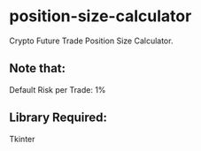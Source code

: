 # position-size-calculator
Crypto Future Trade Position Size Calculator.


## Note that:
Default Risk per Trade: 1%

## Library Required:
Tkinter
